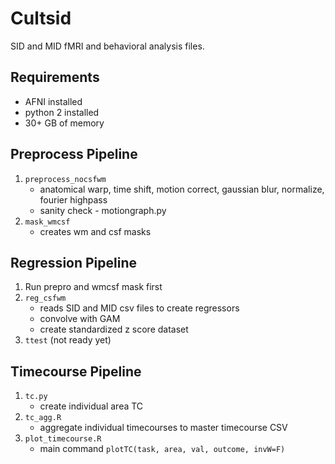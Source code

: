 # Cultsid 

SID and MID fMRI and behavioral analysis files. 

## Requirements

* AFNI installed
* python 2 installed
* 30+ GB of memory

## Preprocess Pipeline

1. `preprocess_nocsfwm`
	* anatomical warp, time shift, motion correct, gaussian blur, normalize, fourier highpass
	* sanity check - motiongraph.py
2. `mask_wmcsf`
	* creates wm and csf masks

## Regression Pipeline

1. Run prepro and wmcsf mask first
2. `reg_csfwm`
	* reads SID and MID csv files to create regressors
	* convolve with GAM 
	* create standardized z score dataset
3. `ttest` (not ready yet)

## Timecourse Pipeline

1. `tc.py` 
	* create individual area TC
2. `tc_agg.R` 
	* aggregate individual timecourses to master timecourse CSV
3. `plot_timecourse.R`
	* main command `plotTC(task, area, val, outcome, invW=F)`
